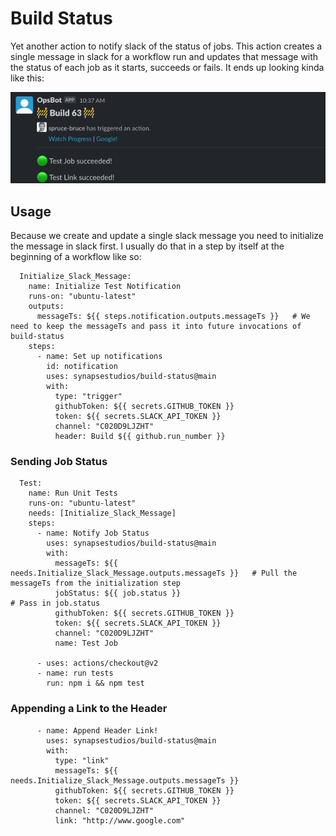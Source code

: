 # Build Status

Yet another action to notify slack of the status of jobs. This action creates a single message in slack for a workflow run and updates that message with the status of each job as it starts, succeeds or fails. It ends up looking kinda like this:

![Build Status Notification](doc/message_screenshot.png?raw=true "Build Status Notification")

## Usage

Because we create and update a single slack message you need to initialize the message in slack first. I usually do that in a step by itself at the beginning of a workflow like so:

```
  Initialize_Slack_Message:
    name: Initialize Test Notification
    runs-on: "ubuntu-latest"
    outputs:
      messageTs: ${{ steps.notification.outputs.messageTs }}   # We need to keep the messageTs and pass it into future invocations of build-status
    steps:
      - name: Set up notifications
        id: notification
        uses: synapsestudios/build-status@main
        with:
          type: "trigger"
          githubToken: ${{ secrets.GITHUB_TOKEN }}
          token: ${{ secrets.SLACK_API_TOKEN }}
          channel: "C020D9LJZHT"
          header: Build ${{ github.run_number }}
```

### Sending Job Status

```
  Test:
    name: Run Unit Tests
    runs-on: "ubuntu-latest"
    needs: [Initialize_Slack_Message]
    steps:
      - name: Notify Job Status
        uses: synapsestudios/build-status@main
        with:
          messageTs: ${{ needs.Initialize_Slack_Message.outputs.messageTs }}   # Pull the messageTs from the initialization step
          jobStatus: ${{ job.status }}                                         # Pass in job.status
          githubToken: ${{ secrets.GITHUB_TOKEN }}
          token: ${{ secrets.SLACK_API_TOKEN }}
          channel: "C020D9LJZHT"
          name: Test Job

      - uses: actions/checkout@v2
      - name: run tests
        run: npm i && npm test
```

### Appending a Link to the Header

```
      - name: Append Header Link!
        uses: synapsestudios/build-status@main
        with:
          type: "link"
          messageTs: ${{ needs.Initialize_Slack_Message.outputs.messageTs }}
          githubToken: ${{ secrets.GITHUB_TOKEN }}
          token: ${{ secrets.SLACK_API_TOKEN }}
          channel: "C020D9LJZHT"
          link: "http://www.google.com"
```

